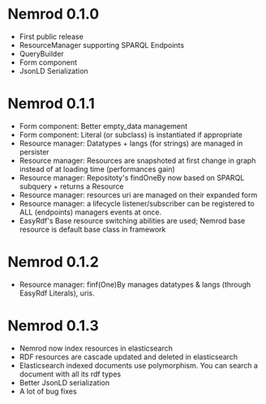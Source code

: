 Nemrod 0.1.0
=============

* First public release
* ResourceManager supporting SPARQL Endpoints
* QueryBuilder
* Form component
* JsonLD Serialization

Nemrod 0.1.1
============

* Form component: Better empty_data management
* Form component: Literal (or subclass) is instantiated if appropriate
* Resource manager: Datatypes + langs (for strings) are managed in persister
* Resource manager: Resources are snapshoted at first change in graph instead of at loading time (performances gain)
* Resource manager: Repositoty's findOneBy now based on SPARQL subquery + returns a Resource
* Resource manager: resources uri are managed on their expanded form
* Resource manager: a lifecycle listener/subscriber can be registered to ALL (endpoints) managers events at once.
* EasyRdf's Base resource switching abilities are used; Nemrod base resource is default base class in framework

Nemrod 0.1.2
============

* Resource manager: finf(One)By manages datatypes & langs (through EasyRdf Literals), uris.

Nemrod 0.1.3
============

* Nemrod now index resources in elasticsearch
* RDF resources are cascade updated and deleted in elasticsearch
* Elasticsearch indexed documents use polymorphism. You can search a document with all its rdf types 
* Better JsonLD serialization
* A lot of bug fixes